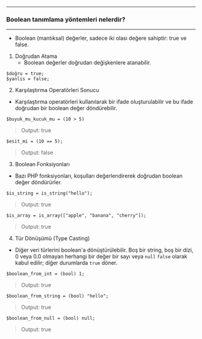 ***
### Boolean tanımlama yöntemleri nelerdir?
***
+ Boolean (mantıksal) değerler, sadece iki olası değere sahiptir: true ve false.

1. Doğrudan Atama
   - Boolean değerler doğrudan değişkenlere atanabilir.
~~~~~~~
$doğru = true;
$yanlis = false;
~~~~~~~

2. Karşılaştırma Operatörleri Sonucu
  - Karşılaştırma operatörleri kullanılarak bir ifade oluşturulabilir ve bu ifade doğrudan bir boolean değer döndürebilir.
~~~~~~~
$buyuk_mu_kucuk_mu = (10 > 5)
~~~~~~~
> Output: true

~~~~~~~
$esit_mi = (10 == 5);
~~~~~~~
> Output: false
 
3. Boolean Fonksiyonları
  - Bazı PHP fonksiyonları, koşulları değerlendirerek doğrudan boolean değer döndürürler.
~~~~~~~
$is_string = is_string("hello");
~~~~~~~
> Output: true

~~~~~~~
$is_array = is_array(["apple", "banana", "cherry"]);
~~~~~~~
> Output: true
 
4. Tür Dönüşümü (Type Casting)
  - Diğer veri türlerini boolean'a dönüştürülebilir. Boş bir string, boş bir dizi, 0 veya 0.0 olmayan herhangi bir değer bir sayı veya ```null``` ```false``` olarak kabul edilir; diğer durumlarda ```true``` döner.
~~~~~~~
$boolean_from_int = (bool) 1;
~~~~~~~
> Output: true
 
~~~~~~~
$boolean_from_string = (bool) "hello";
~~~~~~~
> Output: true

~~~~~~~
$boolean_from_null = (bool) null;
~~~~~~~
> Output: true
